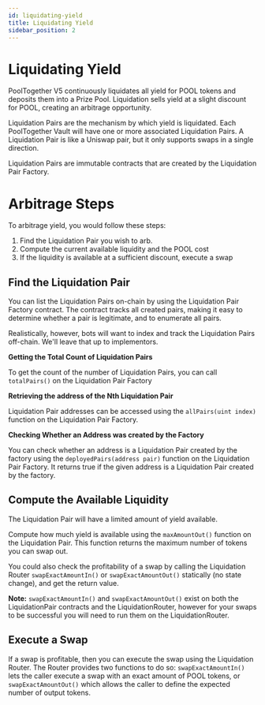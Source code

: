 ```yaml
---
id: liquidating-yield
title: Liquidating Yield
sidebar_position: 2
---
```


# Liquidating Yield

PoolTogether V5 continuously liquidates all yield for POOL tokens and deposits them into a Prize Pool. Liquidation sells yield at a slight discount for POOL, creating an arbitrage opportunity.

Liquidation Pairs are the mechanism by which yield is liquidated. Each PoolTogether Vault will have one or more associated Liquidation Pairs. A Liquidation Pair is like a Uniswap pair, but it only supports swaps in a single direction.

Liquidation Pairs are immutable contracts that are created by the Liquidation Pair Factory.

# Arbitrage Steps

To arbitrage yield, you would follow these steps:

1. Find the Liquidation Pair you wish to arb.
2. Compute the current available liquidity and the POOL cost
3. If the liquidity is available at a sufficient discount, execute a swap

## Find the Liquidation Pair

You can list the Liquidation Pairs on-chain by using the Liquidation Pair Factory contract. The contract tracks all created pairs, making it easy to determine whether a pair is legitimate, and to enumerate all pairs.

Realistically, however, bots will want to index and track the Liquidation Pairs off-chain. We'll leave that up to implementors.

**Getting the Total Count of Liquidation Pairs**

To get the count of the number of Liquidation Pairs, you can call `totalPairs()` on the Liquidation Pair Factory

**Retrieving the address of the Nth Liquidation Pair**

Liquidation Pair addresses can be accessed using the `allPairs(uint index)` function on the Liquidation Pair Factory.

**Checking Whether an Address was created by the Factory**

You can check whether an address is a Liquidation Pair created by the factory using the `deployedPairs(address pair)` function on the Liquidation Pair Factory. It returns true if the given address is a Liquidation Pair created by the factory.

## Compute the Available Liquidity

The Liquidation Pair will have a limited amount of yield available.

Compute how much yield is available using the `maxAmountOut()` function on the Liquidation Pair. This function returns the maximum number of tokens you can swap out.

You could also check the profitability of a swap by calling the Liquidation Router `swapExactAmountIn()` or `swapExactAmountOut()` statically (no state change), and get the return value.

**Note:** `swapExactAmountIn()` and `swapExactAmountOut()` exist on both the LiquidationPair contracts and the LiquidationRouter, however for your swaps to be successful  you will need to run them on the LiquidationRouter.


## Execute a Swap

If a swap is profitable, then you can execute the swap using the Liquidation Router.  The Router provides two functions to do so: `swapExactAmountIn()` lets the caller execute a swap with an exact amount of POOL tokens, or `swapExactAmountOut()` which allows the caller to define the expected number of output tokens.

